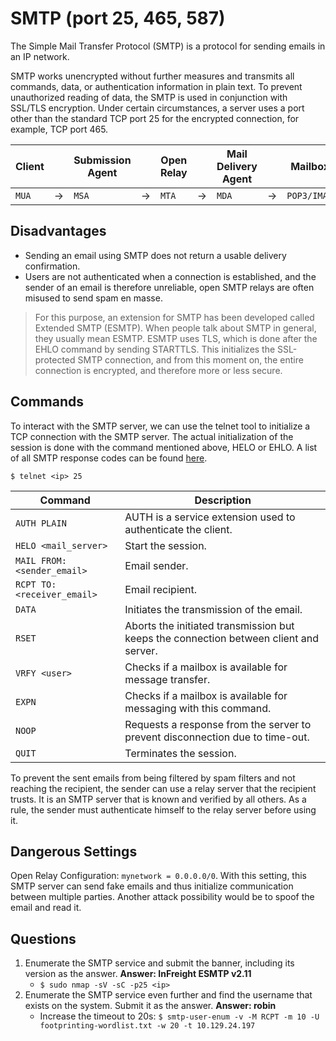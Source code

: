 # SMTP (port 25, 465, 587)
The Simple Mail Transfer Protocol (SMTP) is a protocol for sending emails in an IP network. 

SMTP works unencrypted without further measures and transmits all commands, data, or authentication information in plain text. To prevent unauthorized reading of data, the SMTP is used in conjunction with SSL/TLS encryption. Under certain circumstances, a server uses a port other than the standard TCP port 25 for the encrypted connection, for example, TCP port 465.

|Client||Submission Agent||Open Relay||Mail Delivery Agent||Mailbox|
|-|-|-|-|-|-|-|-|-|
|`MUA`|→|`MSA`|→|`MTA`|→|`MDA`|→|`POP3/IMAP`|
    
## Disadvantages
- Sending an email using SMTP does not return a usable delivery confirmation.
- Users are not authenticated when a connection is established, and the sender of an email is therefore unreliable, open SMTP relays are often misused to send spam en masse.

> For this purpose, an extension for SMTP has been developed called Extended SMTP (ESMTP). When people talk about SMTP in general, they usually mean ESMTP. ESMTP uses TLS, which is done after the EHLO command by sending STARTTLS. This initializes the SSL-protected SMTP connection, and from this moment on, the entire connection is encrypted, and therefore more or less secure. 

## Commands
To interact with the SMTP server, we can use the telnet tool to initialize a TCP connection with the SMTP server. The actual initialization of the session is done with the command mentioned above, HELO or EHLO. A list of all SMTP response codes can be found [here](https://serversmtp.com/smtp-error).
```
$ telnet <ip> 25
```
|Command|Description|
|-|-|
|`AUTH PLAIN`|AUTH is a service extension used to authenticate the client.|
|`HELO <mail_server>`|Start the session.|
|`MAIL FROM: <sender_email>`|Email sender.|
|`RCPT TO: <receiver_email>`|Email recipient.|
|`DATA`|Initiates the transmission of the email.|
|`RSET`|Aborts the initiated transmission but keeps the connection between client and server.|
|`VRFY <user>`|Checks if a mailbox is available for message transfer.|
|`EXPN`|Checks if a mailbox is available for messaging with this command.|
|`NOOP`|Requests a response from the server to prevent disconnection due to time-out.|
|`QUIT`|Terminates the session.|

To prevent the sent emails from being filtered by spam filters and not reaching the recipient, the sender can use a relay server that the recipient trusts. It is an SMTP server that is known and verified by all others. As a rule, the sender must authenticate himself to the relay server before using it.

## Dangerous Settings
Open Relay Configuration: `mynetwork = 0.0.0.0/0`. With this setting, this SMTP server can send fake emails and thus initialize communication between multiple parties. Another attack possibility would be to spoof the email and read it.

## Questions
1. Enumerate the SMTP service and submit the banner, including its version as the answer. **Answer: InFreight ESMTP v2.11**
   - `$ sudo nmap -sV -sC -p25 <ip>`
2. Enumerate the SMTP service even further and find the username that exists on the system. Submit it as the answer. **Answer: robin**
   - Increase the timeout to 20s: `$ smtp-user-enum -v -M RCPT -m 10 -U footprinting-wordlist.txt -w 20 -t 10.129.24.197`